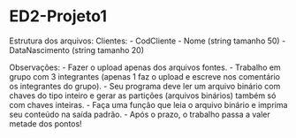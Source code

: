 # ED2-Projeto1

Estrutura dos arquivos: 
    Clientes:
        - CodCliente 
        - Nome (string tamanho 50)
        - DataNascimento (string tamanho 20)

Observações:
    - Fazer o upload apenas dos arquivos fontes.
    - Trabalho em grupo com 3 integrantes (apenas 1 faz o upload e escreve nos comentário os integrantes do grupo).
    - Seu programa deve ler um arquivo binário com chaves do tipo inteiro e gerar as partições (arquivos binários) também só com chaves inteiras.
    - Faça uma função que leia o arquivo binário e imprima seu conteúdo na saída padrão.
    - Após o prazo, o trabalho passa a valer metade dos pontos!